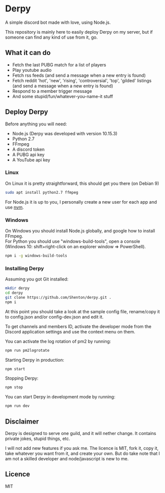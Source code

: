 # Derpy
A simple discord bot made with love, using Node.js.

This repository is mainly here to easily deploy Derpy on my server, but if someone can find any kind of use from it, go.

## What it can do
* Fetch the last PUBG match for a list of players
* Play youtube audio
* Fetch rss feeds (and send a message when a new entry is found)
* Fetch reddit 'hot', 'new', 'rising', 'controversial', 'top', 'gilded' listings (and send a message when a new entry is found)
* Respond to a member trigger message
* And some stupid/fun/whatever-you-name-it stuff

## Deploy Derpy
Before anything you will need:
* Node.js (Derpy was developed with version 10.15.3)
* Python 2.7
* FFmpeg
* A discord token
* A PUBG api key
* A YouTube api key

### Linux
On Linux it is pretty straightforward, this should get you there (on Debian 9)
```bash
sudo apt install python2.7 ffmpeg
```
For Node.js it is up to you, I personally create a new user for each app and use [nvm](https://github.com/nvm-sh/nvm).

### Windows
On Windows you should install Node.js globally, and google how to install FFmpeg.  
For Python you should use "windows-build-tools", open a console (Windows 10: shift+right-click on an explorer window => PowerShell).
```bash
npm i -g windows-build-tools
```

### Installing Derpy
Assuming you got Git installed:
```bash
mkdir derpy
cd derpy
git clone https://github.com/Shenton/derpy.git .
npm i
```
At this point you should take a look at the sample config file, rename/copy it to config.json and/or config-dev.json and edit it.

To get channels and members ID, activate the developer mode from the Discord application settings and use the context menu on them.


You can activate the log rotation of pm2 by running:
```bash
npm run pm2logrotate
```
Starting Derpy in production:
```bash
npm start
```
Stopping Derpy:
```bash
npm stop
```
You can start Derpy in development mode by running:
```bash
npm run dev
```

## Disclaimer
Derpy is designed to serve one guild, and it will nether change. It contains private jokes, stupid things, etc.

I will not add new features if you ask me. The licence is MIT, fork it, copy it, take whatever you want from it, and create your own. But do take note that I am not a skilled developer and node/javascript is new to me.

## Licence
MIT
